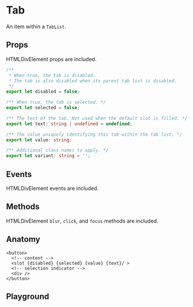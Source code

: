 <script>
    import Playground from './TabPlayground.svelte';
</script>

# Tab

An item within a `TabList`.

## Props

HTMLDivElement props are included.

```ts
/**
 * When true, the tab is disabled.
 * The tab is also disabled when its parent tab list is disabled.
 */
export let disabled = false;

/** When true, the tab is selected. */
export let selected = false;

/** The text of the tab. Not used when the default slot is filled. */
export let text: string | undefined = undefined;

/** The value uniquely identifying this tab within the tab list. */
export let value: string;

/** Additional class names to apply. */
export let variant: string = '';
```

## Events

HTMLDivElement events are included.

## Methods

HTMLDivElement `blur`, `click`, and `focus` methods are included.

## Anatomy

```svelte
<button>
  <!-- content -->
  <slot {disabled} {selected} {value} {text}/ >
  <!-- selection indicator -->
  <div />
</button>
```

## Playground

<Playground />

